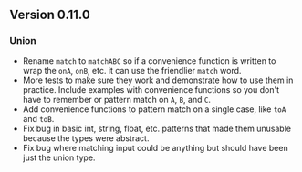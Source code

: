 ## Version 0.11.0

### Union

- Rename `match` to `matchABC` so if a convenience function is written to wrap the `onA`, `onB`, etc. it can use the friendlier `match` word.
- More tests to make sure they work and demonstrate how to use them in practice. Include examples with convenience functions so you don't have to remember or pattern match on `A`, `B`, and `C`.
- Add convenience functions to pattern match on a single case, like `toA` and `toB`.
- Fix bug in basic int, string, float, etc. patterns that made them unusable because the types were abstract.
- Fix bug where matching input could be anything but should have been just the union type.
